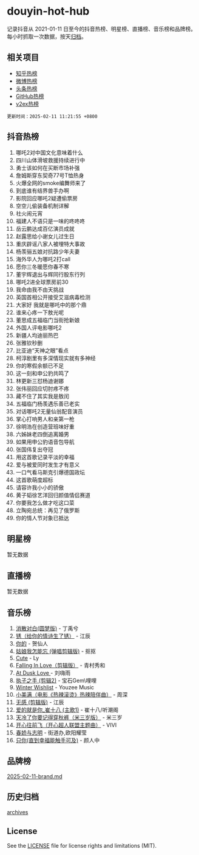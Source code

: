 # douyin-hot-hub

记录抖音从 2021-01-11 日至今的抖音热榜、明星榜、直播榜、音乐榜和品牌榜。每小时抓取一次数据，按天[归档](archives)。

## 相关项目

- [知乎热榜](https://github.com/lonnyzhang423/zhihu-hot-hub)
- [微博热榜](https://github.com/lonnyzhang423/weibo-hot-hub)
- [头条热榜](https://github.com/lonnyzhang423/toutiao-hot-hub)
- [GitHub热榜](https://github.com/lonnyzhang423/github-hot-hub)
- [v2ex热榜](https://github.com/lonnyzhang423/v2ex-hot-hub)


`更新时间：2025-02-11 11:21:55 +0800`

## 抖音热榜

1. 哪吒2对中国文化意味着什么
1. 四川山体滑坡救援持续进行中
1. 勇士该如何在买断市场补强
1. 詹姆斯穿东契奇77号T恤热身
1. 火爆全网的smoke编舞师来了
1. 到底谁有结界兽手办啊
1. 影院回应哪吒2疑遭偷票房
1. 空空儿偷装备机制详解
1. 社火闹元宵
1. 福建人不语只是一味的咚咚咚
1. 岳云鹏达成百亿演员成就
1. 赵露思给小谢女儿过生日
1. 重庆辟谣八家人被埋特大事故
1. 杨羡骊五娘对抗路少年夫妻
1. 海外华人为哪吒2打call
1. 愿你三冬暖愿你春不寒
1. 董宇辉退出与辉同行股东行列
1. 哪吒2进全球票房前30
1. 我命由我不由天挑战
1. 英国首相公开接受艾滋病毒检测
1. 大家好 我就是哪吒中的那个鼎
1. 谁来心疼一下敖光呢
1. 董思成五福临门当街抢新娘
1. 外国人评电影哪吒2
1. 新疆人均迪丽热巴
1. 张雅钦秒删
1. 比亚迪“天神之眼”看点
1. 柯淳剧里有多深情现实就有多神经
1. 你的寒假余额已不足
1. 这一刻和申公豹共鸣了
1. 林更新三怼杨迪谢娜
1. 张伟丽回应切肘疼不疼
1. 藏不住了其实我是敖闰
1. 五福临门杨羡遇乐善已老实
1. 对话哪吒2无量仙翁配音演员
1. 掌心打响男人和亲第一枪
1. 徐明浩在创造营班味好重
1. 六姊妹老四倒追离婚男
1. 如果用申公豹语音包导航
1. 张国伟复出夺冠
1. 用这首歌记录平淡的幸福
1. 爱与被爱同时发生才有意义
1. 一口气看马斯克引爆德国政坛
1. 这首歌萌度超标
1. 请容许我小小的骄傲
1. 黄子韬徐艺洋回归颜值情侣赛道
1. 你要我怎么做才吃这口菜
1. 立陶宛总统：再见了俄罗斯
1. 你的情人节对象已抵达

## 明星榜

暂无数据

## 直播榜

暂无数据

## 音乐榜

1. [消散对白(圆梦版)](https://sf5-hl-cdn-tos.douyinstatic.com/obj/tos-cn-ve-2774/og4jB5I5IizzoZVAAAzWgBMAsMDWoArfwBOiFs) - 丁禹兮
1. [锈（给你的情诗生了锈）](https://sf5-hl-cdn-tos.douyinstatic.com/obj/tos-cn-ve-2774/o8a1PBtVqIYbPEGK6e5A4egedVMdm3fCIz6bbE) - 江辰
1. [你的](https://sf5-hl-cdn-tos.douyinstatic.com/obj/tos-cn-ve-2774/oYuIeKf42jB7sEV6B2upMdpYAgfrQWj0FeRegh) - 贺仙人
1. [姑娘我怎能忘 (弹唱剪辑版)](https://sf5-hl-cdn-tos.douyinstatic.com/obj/tos-cn-ve-2774/okamwrBGEMz6illuEofAsMV4yzF5tVWbBiA5AI) - 抠抠
1. [Cute](https://sf5-hl-cdn-tos.douyinstatic.com/obj/tos-cn-ve-2774/o4IbIzHWKAAB4wsS5qMBRiiAlEBGTpQRNfFvuo) - Ly
1. [Falling In Love（剪辑版）](https://sf5-hl-cdn-tos.douyinstatic.com/obj/tos-cn-ve-2774/o8ajpA8zzgBPahbBIO8AcKGBLJezFCRd1wfP9f) - 青村秀和
1. [ At Dusk  Love ](https://sf5-hl-cdn-tos.douyinstatic.com/obj/tos-cn-ve-2774/o8CrpCf5CaYgI4ZrtQgMQAFEfuGqNnRSDQAPBc) - 刘嗨雨
1. [执子之手 (剪辑2)](https://sf5-hl-cdn-tos.douyinstatic.com/obj/tos-cn-ve-2774/oUoZLQjCc31XzqsBnBQUNgeKtYPBcgbFDwtfcu) - 宝石Gem\哩哩
1. [Winter Wishlist](https://sf5-hl-cdn-tos.douyinstatic.com/obj/tos-cn-ve-2774/oIIgUOeamCFCVAzxN6MFRLIBlLGpUqQxeeHrLE) - Youzee Music
1. [小美满（电影《热辣滚烫》热辣陪伴曲）](https://sf6-cdn-tos.douyinstatic.com/obj/tos-cn-ve-2774/o0GAn2lSgfZIDUgtevCGDQYnFg4CwnrBaxbTZL) - 周深
1. [无感 (剪辑版)](https://sf5-hl-cdn-tos.douyinstatic.com/obj/tos-cn-ve-2774/o0eIsUzJBDlQaQFC5OFlgbMEZC1TFYBftOBn6p) - 江辰
1. [爱的就是你_崔十八 (主歌1)](https://sf5-hl-cdn-tos.douyinstatic.com/obj/tos-cn-ve-2774/oI5BO5DhFZ6UTcNCnZaOCBLtZ7WIMQGfgnXf5E) - 崔十八/听潮阁
1. [天冷了你要记得穿秋裤（米三岁版）](https://sf5-hl-cdn-tos.douyinstatic.com/obj/tos-cn-ve-2774/oQlIwVIDWiZ6BQilAorS7MA0AgCkQDvcZAdm1) - 米三岁
1. [开心往前飞（开心超人联盟主题曲）](https://sf5-hl-cdn-tos.douyinstatic.com/obj/tos-cn-ve-2774/9d8fb7c82cf1421fb93a9fe925275e0a) - VIVI
1. [春娇与志明](https://sf5-hl-cdn-tos.douyinstatic.com/obj/tos-cn-ve-2774/e530d8fceb7044b39707d7f9ff54add1) - 街道办,欧阳耀莹
1. [只你(直到幸福能触手可及)](https://sf5-hl-cdn-tos.douyinstatic.com/obj/tos-cn-ve-2774/o0lBkRDzFTeaVSUz3ZZSCBVtZ5DIMQGfgmEAuE) - 颜人中

## 品牌榜

[2025-02-11-brand.md](archives/2025-02-11-brand.md)

## 历史归档

[archives](archives)

## License

See the [LICENSE](LICENSE) file for license rights and limitations (MIT).
